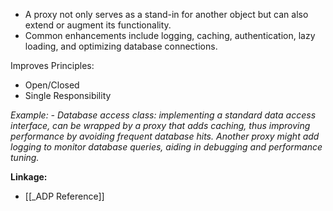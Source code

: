 - A proxy not only serves as a stand-in for another object but can also extend or augment its functionality.
- Common enhancements include logging, caching, authentication, lazy loading, and optimizing database connections.

Improves Principles:
- Open/Closed
- Single Responsibility

*Example: - Database access class: implementing a standard data access interface, can be wrapped by a proxy that adds caching, thus improving performance by avoiding frequent database hits. 
Another proxy might add logging to monitor database queries, aiding in debugging and performance tuning.*

**Linkage:**
- [[_ADP Reference]]